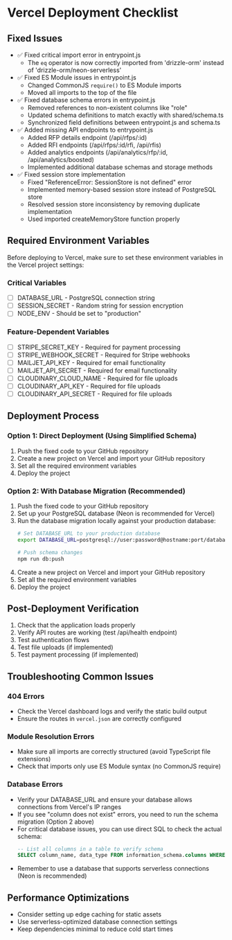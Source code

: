 # Vercel Deployment Checklist

## Fixed Issues
- ✅ Fixed critical import error in entrypoint.js
  - The `eq` operator is now correctly imported from 'drizzle-orm' instead of 'drizzle-orm/neon-serverless'
- ✅ Fixed ES Module issues in entrypoint.js
  - Changed CommonJS `require()` to ES Module imports
  - Moved all imports to the top of the file
- ✅ Fixed database schema errors in entrypoint.js
  - Removed references to non-existent columns like "role"
  - Updated schema definitions to match exactly with shared/schema.ts
  - Synchronized field definitions between entrypoint.js and schema.ts
- ✅ Added missing API endpoints to entrypoint.js
  - Added RFP details endpoint (/api/rfps/:id)
  - Added RFI endpoints (/api/rfps/:id/rfi, /api/rfis)
  - Added analytics endpoints (/api/analytics/rfp/:id, /api/analytics/boosted)
  - Implemented additional database schemas and storage methods
- ✅ Fixed session store implementation
  - Fixed "ReferenceError: SessionStore is not defined" error
  - Implemented memory-based session store instead of PostgreSQL store
  - Resolved session store inconsistency by removing duplicate implementation
  - Used imported createMemoryStore function properly

## Required Environment Variables
Before deploying to Vercel, make sure to set these environment variables in the Vercel project settings:

### Critical Variables
- [ ] DATABASE_URL - PostgreSQL connection string
- [ ] SESSION_SECRET - Random string for session encryption
- [ ] NODE_ENV - Should be set to "production"

### Feature-Dependent Variables
- [ ] STRIPE_SECRET_KEY - Required for payment processing
- [ ] STRIPE_WEBHOOK_SECRET - Required for Stripe webhooks
- [ ] MAILJET_API_KEY - Required for email functionality
- [ ] MAILJET_API_SECRET - Required for email functionality
- [ ] CLOUDINARY_CLOUD_NAME - Required for file uploads
- [ ] CLOUDINARY_API_KEY - Required for file uploads
- [ ] CLOUDINARY_API_SECRET - Required for file uploads

## Deployment Process

### Option 1: Direct Deployment (Using Simplified Schema)
1. Push the fixed code to your GitHub repository
2. Create a new project on Vercel and import your GitHub repository
3. Set all the required environment variables
4. Deploy the project

### Option 2: With Database Migration (Recommended)
1. Push the fixed code to your GitHub repository
2. Set up your PostgreSQL database (Neon is recommended for Vercel)
3. Run the database migration locally against your production database:
   ```bash
   # Set DATABASE_URL to your production database
   export DATABASE_URL=postgresql://user:password@hostname:port/database
   
   # Push schema changes
   npm run db:push
   ```
4. Create a new project on Vercel and import your GitHub repository
5. Set all the required environment variables
6. Deploy the project

## Post-Deployment Verification
1. Check that the application loads properly
2. Verify API routes are working (test /api/health endpoint)
3. Test authentication flows
4. Test file uploads (if implemented)
5. Test payment processing (if implemented)

## Troubleshooting Common Issues

### 404 Errors
- Check the Vercel dashboard logs and verify the static build output
- Ensure the routes in `vercel.json` are correctly configured

### Module Resolution Errors
- Make sure all imports are correctly structured (avoid TypeScript file extensions)
- Check that imports only use ES Module syntax (no CommonJS require)

### Database Errors
- Verify your DATABASE_URL and ensure your database allows connections from Vercel's IP ranges
- If you see "column does not exist" errors, you need to run the schema migration (Option 2 above)
- For critical database issues, you can use direct SQL to check the actual schema:
  ```sql
  -- List all columns in a table to verify schema
  SELECT column_name, data_type FROM information_schema.columns WHERE table_name = 'users';
  ```
- Remember to use a database that supports serverless connections (Neon is recommended)

## Performance Optimizations
- Consider setting up edge caching for static assets
- Use serverless-optimized database connection settings
- Keep dependencies minimal to reduce cold start times